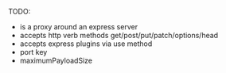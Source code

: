 TODO:
- is a proxy around an express server
- accepts http verb methods get/post/put/patch/options/head
- accepts express plugins via use method
- port key
- maximumPayloadSize 
